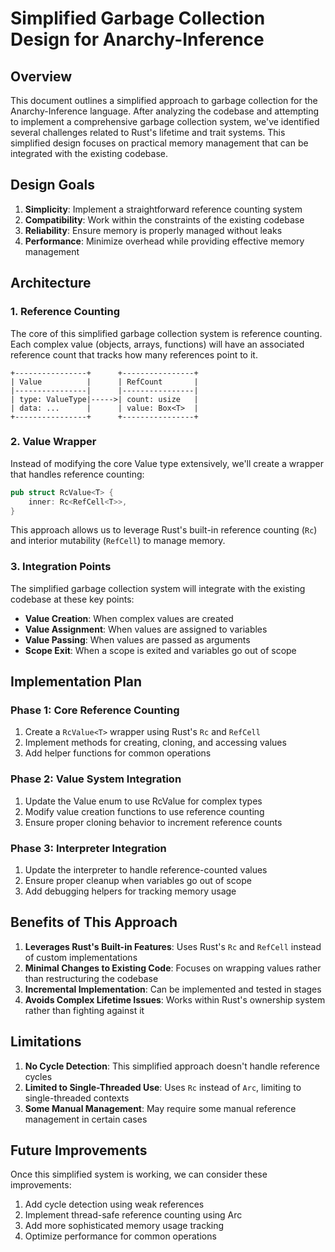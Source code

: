 # Simplified Garbage Collection Design for Anarchy-Inference

## Overview

This document outlines a simplified approach to garbage collection for the Anarchy-Inference language. After analyzing the codebase and attempting to implement a comprehensive garbage collection system, we've identified several challenges related to Rust's lifetime and trait systems. This simplified design focuses on practical memory management that can be integrated with the existing codebase.

## Design Goals

1. **Simplicity**: Implement a straightforward reference counting system
2. **Compatibility**: Work within the constraints of the existing codebase
3. **Reliability**: Ensure memory is properly managed without leaks
4. **Performance**: Minimize overhead while providing effective memory management

## Architecture

### 1. Reference Counting

The core of this simplified garbage collection system is reference counting. Each complex value (objects, arrays, functions) will have an associated reference count that tracks how many references point to it.

```
+----------------+      +----------------+
| Value          |      | RefCount       |
|----------------|      |----------------|
| type: ValueType|----->| count: usize   |
| data: ...      |      | value: Box<T>  |
+----------------+      +----------------+
```

### 2. Value Wrapper

Instead of modifying the core Value type extensively, we'll create a wrapper that handles reference counting:

```rust
pub struct RcValue<T> {
    inner: Rc<RefCell<T>>,
}
```

This approach allows us to leverage Rust's built-in reference counting (`Rc`) and interior mutability (`RefCell`) to manage memory.

### 3. Integration Points

The simplified garbage collection system will integrate with the existing codebase at these key points:

- **Value Creation**: When complex values are created
- **Value Assignment**: When values are assigned to variables
- **Value Passing**: When values are passed as arguments
- **Scope Exit**: When a scope is exited and variables go out of scope

## Implementation Plan

### Phase 1: Core Reference Counting

1. Create a `RcValue<T>` wrapper using Rust's `Rc` and `RefCell`
2. Implement methods for creating, cloning, and accessing values
3. Add helper functions for common operations

### Phase 2: Value System Integration

1. Update the Value enum to use RcValue for complex types
2. Modify value creation functions to use reference counting
3. Ensure proper cloning behavior to increment reference counts

### Phase 3: Interpreter Integration

1. Update the interpreter to handle reference-counted values
2. Ensure proper cleanup when variables go out of scope
3. Add debugging helpers for tracking memory usage

## Benefits of This Approach

1. **Leverages Rust's Built-in Features**: Uses Rust's `Rc` and `RefCell` instead of custom implementations
2. **Minimal Changes to Existing Code**: Focuses on wrapping values rather than restructuring the codebase
3. **Incremental Implementation**: Can be implemented and tested in stages
4. **Avoids Complex Lifetime Issues**: Works within Rust's ownership system rather than fighting against it

## Limitations

1. **No Cycle Detection**: This simplified approach doesn't handle reference cycles
2. **Limited to Single-Threaded Use**: Uses `Rc` instead of `Arc`, limiting to single-threaded contexts
3. **Some Manual Management**: May require some manual reference management in certain cases

## Future Improvements

Once this simplified system is working, we can consider these improvements:

1. Add cycle detection using weak references
2. Implement thread-safe reference counting using Arc
3. Add more sophisticated memory usage tracking
4. Optimize performance for common operations

